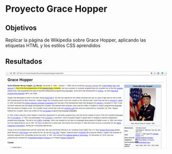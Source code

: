 # Proyecto Grace Hopper

## Objetivos

 Replicar la página de Wikipedia sobre Grace Hopper, aplicando las etiquetas HTML y los estilos CSS aprendidos

  ## Resultados

 ![Proyecto Grace Hopper](assets/docs/results/results.PNG "Proyecto Grace Hopper")
